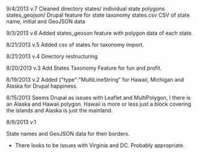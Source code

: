 9/4/2013  v.7
Cleaned directory
 states/ individual state polygons
 states_geojson/ Drupal feature for state taxonomy
 states.csv CSV of state name, initial and GeoJSON data
 
9/3/2013  v.6
Added states_geoson feature with polygon data of each state.

8/21/2013 v.5
Added csv of states for taxonomy import.

8/21/2013 v.4
Directory restructuring

8/20/2013 v.3
Add States Taxonomy Feature for fun and profit.

8/19/2013 v.2
Added {"type":"MultiLineString" for Hawaii, Michigan and Alaska for Drupal happiness.

8/15/2013
Seems Drupal as issues with Leaflet and MultiPolygon, I there is an Alaska and Hawaii polygon.
Hawaii is more or less just a block covering the islands and Alaska is just the mainland.


8/9/2013 v.1

State names and GeoJSON data for their borders.

- There looks to be issues with Virginia and DC. Probably appropriate.
